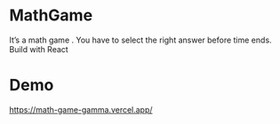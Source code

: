 # MathGame
It’s a math game . You have to select the right answer before time ends.
Build with React
# Demo 
https://math-game-gamma.vercel.app/
